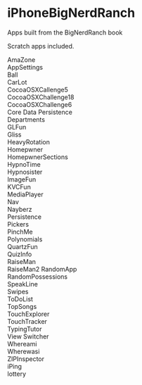 iPhoneBigNerdRanch
==================

Apps built from the BigNerdRanch book

Scratch apps included.

AmaZone  
AppSettings  
Ball  
CarLot  
CocoaOSXCallenge5  
CocoaOSXChallenge18  
CocoaOSXChallenge6  
Core Data Persistence  
Departments  
GLFun  
Gliss  
HeavyRotation  
Homepwner  
HomepwnerSections  
HypnoTime  
Hypnosister  
ImageFun  
KVCFun  
MediaPlayer  
Nav  
Nayberz  
Persistence  
Pickers  
PinchMe  
Polynomials  
QuartzFun  
QuizInfo  
RaiseMan  
RaiseMan2 
RandomApp  
RandomPossessions  
SpeakLine  
Swipes  
ToDoList  
TopSongs  
TouchExplorer  
TouchTracker  
TypingTutor  
View Switcher  
Whereami  
Wherewasi  
ZIPInspector  
iPing  
lottery  
